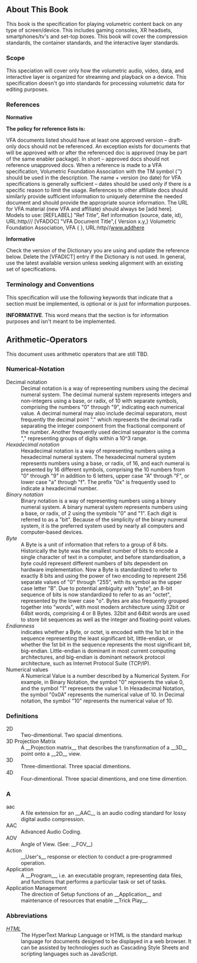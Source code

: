 ## About This Book

This book is the specification for playing volumetric content back on any type of screen/device. This includes gaming consoles, XR headsets, smartphones/tv's and set-top boxes. This book will cover the compression standards, the container standards, and the interactive layer standards.

### Scope

This speciation will cover only how the volumetric audio, video, data, and interactive layer is organized for streaming and playback on a device. This specification doesn't go into standards for processing volumetric data for editing purposes.

### References

**Normative**

**The policy for reference lists is:**

VFA documents listed should have at least one approved version – draft-only docs should not be referenced. An exception exists for documents that will be approved with or after the referenced doc is approved (may be part of the same enabler package). In short – approved docs should not reference unapproved docs.
When a reference is made to a VFA specification, Volumetric Foundation Association with the TM symbol (™) should be used in the description.
The name + version (no date) for VFA specifications is generally sufficient – dates should be used only if there is a specific reason to limit the usage.
References to other affiliate docs should similarly provide sufficient information to uniquely determine the needed document and should provide the appropriate source information.
The URL for VFA material (new VFA and affiliate) should always be [add here].
Models to use: [REFLABEL] "Ref Title", Ref information (source, date, id), URL:http/// [VFADOC] "VFA Document Title",{ Version x.y,} Volumetric Foundation Association, VFA { }, URL:http//www.addhere

**Informative**

Check the version of the Dictionary you are using and update the reference below. Delete the [VFADICT] entry if the Dictionary is not used. In general, use the latest available version unless seeking alignment with an existing set of specifications.

### Terminology and Conventions

This specification will use the following keywords that indicate that a section must be implemented, is optional or is just for information purposes.

**INFORMATIVE**. This word means that the section is for information purposes and isn't meant to be implemented.


## Arithmetic-Operators

This document uses arithmetic operators that are still TBD.

### Numerical-Notation

<dl>
    <dt>Decimal notation</dt>
    <dd>Decimal notation is a way of representing numbers using the decimal numeral system. The decimal numeral system represents integers and non-integers using a base, or radix, of 10 with separate symbols, comprising the numbers "0" through "9", indicating each numerical value. A decimal numeral may also include decimal separators, most frequently the decimal point "." which represents the decimal radix separating the integer component from the fractional component of the number. Another frequently used decimal separator is the comma "," representing groups of digits within a 10^3 range.</dd>
    <dt><dfn id="hexadecimal_notation" title="Hexadecimal Notation">Hexadecimal notation</dfn></dt>
    <dd>Hexadecimal notation is a way of representing numbers using a hexadecimal numeral system. The hexadecimal numeral system represents numbers using a base, or radix, of 16, and each numeral is presented by 16 different symbols, comprising the 10 numbers from "0" through "9" in addition to 6 letters, upper case "A" through "F", or lower case "a" through "f". The prefix "0x" is frequently used to indicate a hexadecimal number.</dd>
    <dt><dfn id="binary_notation" title="Binary Notation">Binary notation</dfn></dt>
    <dd>Binary notation is a way of representing numbers using a binary numeral system. A binary numeral system represents numbers using a base, or radix, of 2 using the symbols "0" and "1". Each digit is referred to as a "bit". Because of the simplicity of the binary numeral system, it is the preferred system used by nearly all computers and computer-based devices.</dd>
    <dt><dfn id="byte" title="Byte">Byte</dfn></dt>
    <dd>A Byte is a unit of information that refers to a group of 8 bits. Historically the byte was the smallest number of bits to encode a single character of text in a computer, and before standardisation, a byte could represent different numbers of bits dependent on hardware implementation. Now a Byte is standardized to refer to exactly 8 bits and using the power of two encoding to represent 256 separate values of "0" through "255", with its symbol as the upper case letter "B". Due to potential ambiguity with "byte", an 8-bit sequence of bits is now standardized to refer to as an "octet", represented by the lower case "o". Bytes are also frequently grouped together into "words", with most modern architecture using 32bit or 64bit words, comprising 4 or 8 Bytes. 32bit and 64bit words are used to store bit sequences as well as the integer and floating-point values.</dd>
    <dt><dfn id="endianness" title="Endianness" data-ref="url">Endianness</dt> 
    <dd>indicates whether a Byte, or octet, is encoded with the 1st bit in the sequence representing the least significant bit, little-endian, or whether the 1st bit in the sequence represents the most significant bit, big-endian. Little-endian is dominant in most current computing architectures, and big-endian is dominant network protocol architecture, such as Internet Protocol Suite (TCP/IP).</dd>
    <dt>Numerical values</dt>
    <dd>A Numerical Value is a number described by a Numerical System. For example, in Binary Notation, the symbol "0" represents the value 0, and the symbol "1" represents the value 1. In Hexadecimal Notation, the symbol "0x0A" represents the numerical value of 10. In Decimal notation, the symbol "10" represents the numerical value of 10.</dd>
</dl> 

### Definitions
<dl> 
    <dt>2D</dt> 
    <dd>Two-dimentional. Two spacial dimentions.</dd>
    <dt>3D Projection Matrix</dt> 
    <dd>A __Projection matrix__ that describes the transformation of a __3D__ point onto a __2D__ view.</dd>
    <dt>3D</dt>
    <dd>Three-dimentional. Three spacial dimentions.</dd>
    <dt>4D</dt>
    <dd>Four-dimentional. Three spacial dimentions, and one time dimention.</dd>
</dl>

### A

<dl>
    <dt>aac</dt>
    <dd> A file extension for an __AAC__ is an audio coding standard for lossy digital audio compression.</dd>
    <dt>AAC</dt> 
    <dd>Advanced Audio Coding.</dd>
    <dt>AOV</dt> 
    <dd>Angle of View. (See: __FOV__)</dd>
    <dt>Action</dt> 
    <dd>__User's__ response or election to conduct a pre-programmed operation.</dd>
    <dt>Application</dt> 
    <dd>A __Program__, i.e. an executable program, representing data files, and functions that performs a particular task or set of tasks.</dd>
    <dt>Application Management</dt>
    <dd>The direction of Setup functions of an __Application__ and maintenance of resources that enable __Trick Play__.</dd>
</dl>

### Abbreviations
<dl>
    <dt>
      <dfn id="html"><abbr title="HyperText Markup Language">HTML</abbr></dfn>
    </dt>
    <dd>The HyperText Markup Language or HTML is the standard markup language for documents designed to be displayed in a web browser. It can be assisted by technologies such as Cascading Style Sheets and scripting languages such as JavaScript.</dd>
</dl>
</br>
</br>
</br>
</br>
</br>
</br>
</br>
</br>
</br>
</br>
</br>
</br>
</br>
</br>
</br>
</br>
</br>
</br>
</br>
</br>
</br>
</br>
</br>
</br>
</br>
</br>
</br>
</br>
</br>
</br>
</br>
</br>
</br>
</br>
</br>
</br>
</br>
</br>
</br>
</br>
</br>
</br>
</br>
</br>
</br>
</br>
</br>
</br>
</br>
</br>
</br>
</br>
</br>
</br>
</br>
</br>
</br>
</br>
</br>
</br>
</br>
</br>
</br>
</br>
</br>
</br>
</br>
</br>
</br>
</br>
</br>
</br>
</br>
</br>
</br>
</br>
</br>
</br>
</br>
</br>
</br>
</br>
</br>
</br>
</br>
</br>
</br>
</br>
</br>
</br>
</br>
</br>
</br>
</br>
</br>
</br>
</br>
</br>
</br>
</br>
</br>
</br>
</br>
</br>
</br>
</br>
</br>
</br>
</br>
</br>
</br>
</br>
</br>
</br>
</br>
</br>
</br>
</br>
</br>
</br>
</br>
</br>
</br>
</br>
</br>
</br>
</br>
</br>


### dfn

```html
<dt>Decimal notation</dt>
<dd>... definition statement...</dd>
```

**Usage**

* bla, bla, bla, <a>Decimal notation</a>

### dfn(id)

```html
<dt>
    <dfn id="hexadecimal_notation">Hexadecimal notation</dfn>
</dt>
<dd>... definition statement...</dd>
```

**Usage**
* bla, bla, bla, <a href="#hexadecimal_notation">Hexadecimal notation</a>
* bla, bla, bla, <a href="#hexadecimal_notation">Hexadecimal notation<strong>s</strong></a>

```html
bla, bla, bla, <a href="#hexadecimal_notation">Hexadecimal notation</a>

bla, bla, bla, <a href="#hexadecimal_notation">Hexadecimal notations</a>

```

### dfn(id, title)

```html
 <dt>
    <dfn id="binary_notation" title="Binary Notation">Binary notation</dfn>
 </dt>
 <dd>... definition statement</dd>

```
**Usage**
* bla, bla, bla, <a href="#binary_notation" title="Binary Notation">Binary notation</a>

```html
bla, bla, bla, <a href="#binary_notation" title="Binary Notation">Binary notation</a>
```

### dfn(id, title, data-ref)

```html
<dt>
    <dfn id="byte" title="Byte" data-ref="url">Byte</dfn>
</dt>
```
**Usage**
* bla, bla, bla, <a href="#byte" title="Byte">Byte</a>

```html
bla, bla, bla, <a href="#byte" title="Byte">Byte</a>
```

### dfn (id, abbr(title))
```html
<dt>
    <dfn id="html">
        <abbr title="HyperText Markup Language">HTML</abbr>
    </dfn>
</dt>
<dd>... provide abbreviation details</dd>
```
**Usage**
* bla, bla, bla, <a href="#html" title="HyperText Markup Language">HTML</a>

```html
bla, bla, bla, <a href="#html" title="HyperText Markup Language">HTML</a>
```

### Simple Format


```html
 <dt>
    <dfn id="binary_notation" title="Binary Notation">Binary notation</dfn>
 </dt>
 <dd>... definition statement</dd>

```

**Usage**

* <a>Binary Notation</a>
* <a title="">Binary Notations</a>

```html
    <dt title="Binary Notation">Binary notation</dt>
    <dd>Binary notation is ...</dd>
```